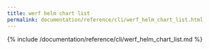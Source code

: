 ```yaml
---
title: werf helm chart list
permalink: documentation/reference/cli/werf_helm_chart_list.html
---
```


{% include /documentation/reference/cli/werf_helm_chart_list.md %}
